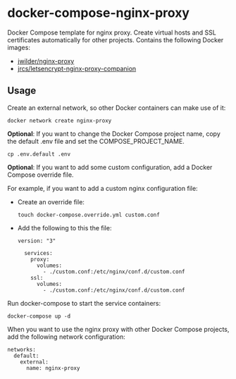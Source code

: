 # docker-compose-nginx-proxy
Docker Compose template for nginx proxy. Create virtual hosts and SSL certificates automatically for other projects.
Contains the following Docker images:

- [jwilder/nginx-proxy](https://github.com/jwilder/nginx-proxy)
- [jrcs/letsencrypt-nginx-proxy-companion](https://github.com/JrCs/docker-letsencrypt-nginx-proxy-companion)


## Usage
Create an external network, so other Docker containers can make use of it:

```
docker network create nginx-proxy
```

**Optional**: If you want to change the Docker Compose project name, copy the default .env file and set the COMPOSE_PROJECT_NAME.

```
cp .env.default .env
```

**Optional**: If you want to add some custom configuration, add a Docker Compose override file.

For example, if you want to add a custom nginx configuration file:
- Create an override file:

  ```
  touch docker-compose.override.yml custom.conf
  ```

- Add the following to this the file:

  ```
  version: "3"

    services:
      proxy:
        volumes:
          - ./custom.conf:/etc/nginx/conf.d/custom.conf
      ssl:
        volumes:
          - ./custom.conf:/etc/nginx/conf.d/custom.conf
  ```

Run docker-compose to start the service containers:

```
docker-compose up -d
```

When you want to use the nginx proxy with other Docker Compose projects, add the following network configuration:

```
networks:
  default:
    external:
      name: nginx-proxy
```
